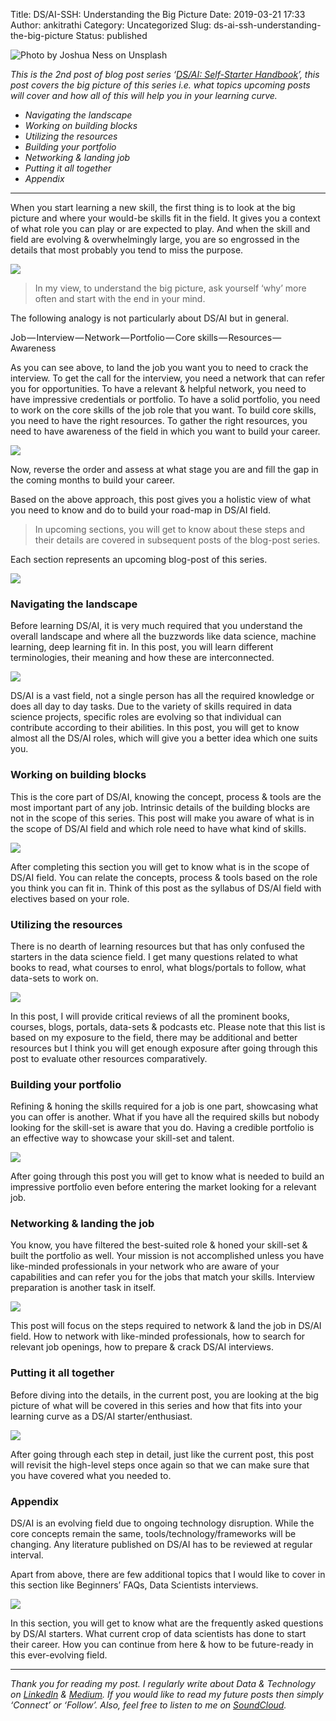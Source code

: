 Title: DS/AI-SSH: Understanding the Big Picture
Date: 2019-03-21 17:33
Author: ankitrathi
Category: Uncategorized
Slug: ds-ai-ssh-understanding-the-big-picture
Status: published

![Photo by [Joshua Ness](https://unsplash.com/photos/Fd1YZE641t8?utm_source=unsplash&utm_medium=referral&utm_content=creditCopyText) on [Unsplash](https://unsplash.com/search/photos/big-picture?utm_source=unsplash&utm_medium=referral&utm_content=creditCopyText)](https://cdn-images-1.medium.com/max/1200/1*PQOXpeZhjL0hNwCz-gzAKw.png)

*This is the 2nd post of blog post series ‘*[*DS/AI: Self-Starter Handbook*](https://medium.com/data-deft/data-science-self-starter-handbook-preview-236061f83925)*’, this post covers the big picture of this series i.e. what topics upcoming posts will cover and how all of this will help you in your learning curve.*

-   *Navigating the landscape*
-   *Working on building blocks*
-   *Utilizing the resources*
-   *Building your portfolio*
-   *Networking & landing job*
-   *Putting it all together*
-   *Appendix*

------------------------------------------------------------------------

When you start learning a new skill, the first thing is to look at the big picture and where your would-be skills fit in the field. It gives you a context of what role you can play or are expected to play. And when the skill and field are evolving & overwhelmingly large, you are so engrossed in the details that most probably you tend to miss the purpose.

![](https://cdn-images-1.medium.com/max/800/0*cDyDax0mqa8wJYhX)

> In my view, to understand the big picture, ask yourself ‘why’ more often and start with the end in your mind.

The following analogy is not particularly about DS/AI but in general.

Job — Interview — Network — Portfolio — Core skills — Resources — Awareness

As you can see above, to land the job you want you to need to crack the interview. To get the call for the interview, you need a network that can refer you for opportunities. To have a relevant & helpful network, you need to have impressive credentials or portfolio. To have a solid portfolio, you need to work on the core skills of the job role that you want. To build core skills, you need to have the right resources. To gather the right resources, you need to have awareness of the field in which you want to build your career.

![](https://cdn-images-1.medium.com/max/800/1*6kVnic89hB7kFwxOMS3t4A.png)

Now, reverse the order and assess at what stage you are and fill the gap in the coming months to build your career.

Based on the above approach, this post gives you a holistic view of what you need to know and do to build your road-map in DS/AI field.

> In upcoming sections, you will get to know about these steps and their details are covered in subsequent posts of the blog-post series.

Each section represents an upcoming blog-post of this series.

![](https://cdn-images-1.medium.com/max/800/1*0ml64gG99aApYO55NZdmyQ.png)

### Navigating the landscape

Before learning DS/AI, it is very much required that you understand the overall landscape and where all the buzzwords like data science, machine learning, deep learning fit in. In this post, you will learn different terminologies, their meaning and how these are interconnected.

![](https://cdn-images-1.medium.com/max/800/0*BNYaygPpL0nY6UyL)

DS/AI is a vast field, not a single person has all the required knowledge or does all day to day tasks. Due to the variety of skills required in data science projects, specific roles are evolving so that individual can contribute according to their abilities. In this post, you will get to know almost all the DS/AI roles, which will give you a better idea which one suits you.

### Working on building blocks

This is the core part of DS/AI, knowing the concept, process & tools are the most important part of any job. Intrinsic details of the building blocks are not in the scope of this series. This post will make you aware of what is in the scope of DS/AI field and which role need to have what kind of skills.

![](https://cdn-images-1.medium.com/max/800/0*0F2CbjX6IQcIrJsi)

After completing this section you will get to know what is in the scope of DS/AI field. You can relate the concepts, process & tools based on the role you think you can fit in. Think of this post as the syllabus of DS/AI field with electives based on your role.

### Utilizing the resources

There is no dearth of learning resources but that has only confused the starters in the data science field. I get many questions related to what books to read, what courses to enrol, what blogs/portals to follow, what data-sets to work on.

![](https://cdn-images-1.medium.com/max/800/0*dWaBSlg-8VI0Mtwz)

In this post, I will provide critical reviews of all the prominent books, courses, blogs, portals, data-sets & podcasts etc. Please note that this list is based on my exposure to the field, there may be additional and better resources but I think you will get enough exposure after going through this post to evaluate other resources comparatively.

### Building your portfolio

Refining & honing the skills required for a job is one part, showcasing what you can offer is another. What if you have all the required skills but nobody looking for the skill-set is aware that you do. Having a credible portfolio is an effective way to showcase your skill-set and talent.

![](https://cdn-images-1.medium.com/max/800/0*cRxBCyYK_ZolFcuF)

After going through this post you will get to know what is needed to build an impressive portfolio even before entering the market looking for a relevant job.

### Networking & landing the job

You know, you have filtered the best-suited role & honed your skill-set & built the portfolio as well. Your mission is not accomplished unless you have like-minded professionals in your network who are aware of your capabilities and can refer you for the jobs that match your skills. Interview preparation is another task in itself.

![](https://cdn-images-1.medium.com/max/800/0*jdY_8JYWBFiV8Z-m)

This post will focus on the steps required to network & land the job in DS/AI field. How to network with like-minded professionals, how to search for relevant job openings, how to prepare & crack DS/AI interviews.

### Putting it all together

Before diving into the details, in the current post, you are looking at the big picture of what will be covered in this series and how that fits into your learning curve as a DS/AI starter/enthusiast.

![](https://cdn-images-1.medium.com/max/800/0*5vzhkZLEPxQmtNDi)

After going through each step in detail, just like the current post, this post will revisit the high-level steps once again so that we can make sure that you have covered what you needed to.

### Appendix

DS/AI is an evolving field due to ongoing technology disruption. While the core concepts remain the same, tools/technology/frameworks will be changing. Any literature published on DS/AI has to be reviewed at regular interval.

Apart from above, there are few additional topics that I would like to cover in this section like Beginners’ FAQs, Data Scientists interviews.

![](https://cdn-images-1.medium.com/max/800/0*ScjigSo9nRnUjnyb)

In this section, you will get to know what are the frequently asked questions by DS/AI starters. What current crop of data scientists has done to start their career. How you can continue from here & how to be future-ready in this ever-evolving field.

------------------------------------------------------------------------

*Thank you for reading my post. I regularly write about Data & Technology on* [*LinkedIn*](https://www.linkedin.com/today/posts/ankitrathi) *&* [*Medium*](https://medium.com/@rathi.ankit)*. If you would like to read my future posts then simply ‘Connect’ or ‘Follow’. Also, feel free to listen to me on* [*SoundCloud*](https://soundcloud.com/ankitrathi)*.*
